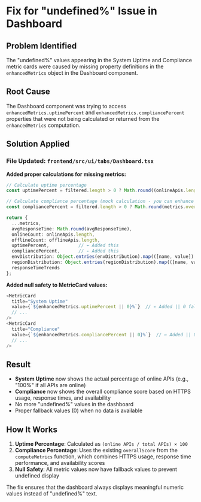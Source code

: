 # Fix for "undefined%" Issue in Dashboard

## **Problem Identified**

The "undefined%" values appearing in the System Uptime and Compliance metric cards were caused by missing property definitions in the `enhancedMetrics` object in the Dashboard component.

## **Root Cause**

The Dashboard component was trying to access `enhancedMetrics.uptimePercent` and `enhancedMetrics.compliancePercent` properties that were not being calculated or returned from the `enhancedMetrics` computation.

## **Solution Applied**

### **File Updated:** `frontend/src/ui/tabs/Dashboard.tsx`

**Added proper calculations for missing metrics:**

```typescript
// Calculate uptime percentage
const uptimePercent = filtered.length > 0 ? Math.round((onlineApis.length / filtered.length) * 100) : 0;

// Calculate compliance percentage (mock calculation - you can enhance this based on your compliance rules)
const compliancePercent = filtered.length > 0 ? Math.round(metrics.overallScore) : 0;

return {
  ...metrics,
  avgResponseTime: Math.round(avgResponseTime),
  onlineCount: onlineApis.length,
  offlineCount: offlineApis.length,
  uptimePercent,           // ← Added this
  compliancePercent,       // ← Added this
  envDistribution: Object.entries(envDistribution).map(([name, value]) => ({ name, value })),
  regionDistribution: Object.entries(regionDistribution).map(([name, value]) => ({ name, value })),
  responseTimeTrends
};
```

**Added null safety to MetricCard values:**

```typescript
<MetricCard
  title="System Uptime"
  value={`${enhancedMetrics.uptimePercent || 0}%`}  // ← Added || 0 fallback
  // ...
/>
<MetricCard
  title="Compliance"
  value={`${enhancedMetrics.compliancePercent || 0}%`}  // ← Added || 0 fallback
  // ...
/>
```

## **Result**

- **System Uptime** now shows the actual percentage of online APIs (e.g., "100%" if all APIs are online)
- **Compliance** now shows the overall compliance score based on HTTPS usage, response times, and availability
- No more "undefined%" values in the dashboard
- Proper fallback values (0) when no data is available

## **How It Works**

1. **Uptime Percentage**: Calculated as `(online APIs / total APIs) × 100`
2. **Compliance Percentage**: Uses the existing `overallScore` from the `computeMetrics` function, which combines HTTPS usage, response time performance, and availability scores
3. **Null Safety**: All metric values now have fallback values to prevent undefined display

The fix ensures that the dashboard always displays meaningful numeric values instead of "undefined%" text.
